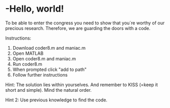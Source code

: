 # -Hello, world! 
To be able to enter the congress you need to show that you´re worthy of our precious research. Therefore, we are guarding the doors with a code.

Instructions:
1. Download coder8.m and maniac.m
2. Open MATLAB
3. Open coder8.m and maniac.m
4. Run coder8.m
5. When prompted click "add to path"
6. Follow further instructions

Hint: The solution lies within yourselves. And remember to KISS (=keep it short and simple). Mind the natural order. 

Hint 2: Use previous knowledge to find the code.
